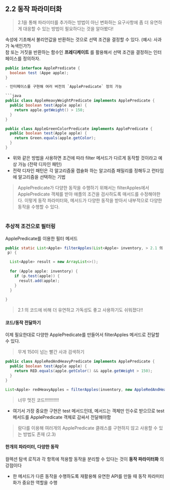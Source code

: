 ## 2.2 동작 파라미터화
> 2.1을 통해 파라미터를 추가하는 방법이 아닌 변화하는 요구사항에 좀 더 유연하게 대응할 수 있는 방법이 필요하다는 것을 알아봤다!

속성에 기초해서 불리언값을 반환하는 것으로 선택 조건을 결정할 수 있다. (예시: 사과가 녹색인가?)  
참 또는 거짓을 반환하는 함수인 __프레디케이트__ 를 활용해서 선택 조건을 결정하는 인터페이스를 정의하자.

```java
public interface ApplePredicate {
  boolean test (Appe apple);
}

- 인터페이스를 구현해 여러 버전의 `ApplePredicate` 정의 가능

```java
public class AppleHeavyWeightPredicate implements ApplePredicate {
  public boolean test(Apple apple) {
    return apple.getWeight() > 150;
  }
}
```

```java
public class AppleGreenColorPredicate implements ApplePredicate {
  public boolean test(Apple apple) {
    return Green.equals(apple.getColor);
  }
}
```
- 위와 같은 방법을 사용하면 조건에 따라 filter 메서드가 다르게 동작할 것이라고 예상 가능 (전략 디자인 패턴)
- 전략 디자인 패턴은 각 알고리즘울 캡슐화 하는 알고리즘 패밀리를 정해두고 런타임에 알고리즘을 선택하는 기법

> ApplePredicate가 다양한 동작을 수행하기 위해서는 filterApples에서 ApplePredicate 객체를 받아 애플의 조건을 검사하도록 매서드를 수정해야한다.
> 이렇게 동작 파라미터와, 메서드가 다양한 동작을 받아서 내부적으로 다양한 동작을 수행할 수 있다.

#
### 추상적 조건으로 필터링
ApplePredicate를 이용한 필터 메서드

```java
public static List<Apple> filterApples(List<Apple> inventory, > 2.1 의 코드에 비해 더 유연하고 가독성도 좋고 사용하기도 쉬워졌다!!
 p) {

  List<Apple> result = new ArrayList<>();
  
  for (Apple apple: inventory) {
    if (p.test(apple)) {
      result.add(apple);
    }
  }
  
}
```
> 2.1 의 코드에 비해 더 유연하고 가독성도 좋고 사용하기도 쉬워졌다!!

#### 코드/동작 전달하기

이제 필요한대로 다양한 ApplePredicate를 만들어서 filterApples 메서드로 전달할 수 있다.

> 무게 150이 넘는 빨간 사과 검색하기

```java
public class AppleRedAndHeavyPredicate implements ApplePredicate {
  public boolean test(Apple apple) {
    return RED.equals(apple.getColor() && apple.getWeight > 150);
  }
}
```
```java
List<Apple> redHeavyApples = filterApples(inventory, new AppleRedAndHeavyPredicate());
```
> 너무 멋진 코드!!!!!!!!!!!

- 여기서 가장 중요한 구현은 test 메서드인데, 메서드는 객체만 인수로 받으므로 test 메서드를 ApplePredicate 객체로 감싸서 전달해야함
> 람다를 이용해 여러개의 ApplePredicate 클래스를 구현하지 않고 사용할 수 있는 방법도 존재 (2.3)

#### 한개의 파라미터, 다양한 동작
컬렉션 탐색 로직과 각 항목에 적용할 동작을 분리할 수 있다는 것이 __동작 파라미터화__ 의 강점이다

- 한 메서드가 다른 동작을 수행하도록 재활용해 유연한 API를 만들 때 동작 파라미터화가 중요한 역할을 수행


